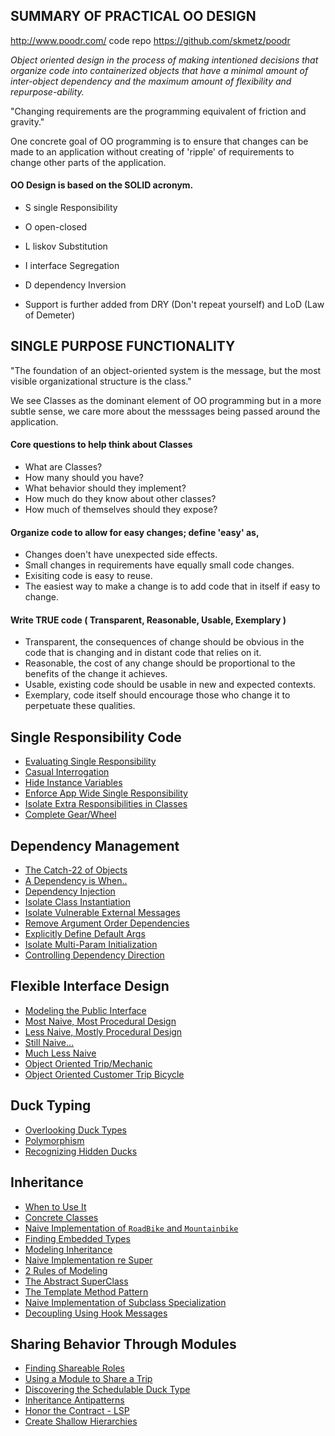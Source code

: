 ## SUMMARY OF PRACTICAL OO DESIGN

http://www.poodr.com/
code repo https://github.com/skmetz/poodr

*Object oriented design in the process of making intentioned decisions that organize code into containerized objects that have a minimal amount of inter-object dependency and the maximum amount of flexibility and repurpose-ability.*

"Changing requirements are the programming equivalent of friction and gravity."

One concrete goal of OO programming is to ensure that changes can be made to an application without creating of 'ripple' of requirements to change other parts of the application.

#### OO Design is based on the SOLID acronym.

- S single Responsibility

- O open-closed

- L liskov Substitution

- I interface Segregation

- D dependency Inversion

- Support is further added from DRY (Don't repeat yourself) and LoD (Law of Demeter)



## SINGLE PURPOSE FUNCTIONALITY

"The foundation of an object-oriented system is the message, but the most visible organizational structure is the class."

We see Classes as the dominant element of OO programming but in a more subtle sense, we care more about the messsages being passed around the application.


#### Core questions to help think about Classes

  * What are Classes?
  * How many should you have?
  * What behavior should they implement?
  * How much do they know about other classes?
  * How much of themselves should they expose?

#### Organize code to allow for easy changes; define 'easy' as,

  * Changes doen't have unexpected side effects.
  * Small changes in requirements have equally small code changes.
  * Exisiting code is easy to reuse.
  * The easiest way to make a change is to add code that in itself if easy to change.
  
#### Write TRUE code ( Transparent, Reasonable, Usable, Exemplary )

  * Transparent, the consequences of change should be obvious in the code that is changing and in distant code that relies on it.
  * Reasonable, the cost of any change should be proportional to the benefits of the change it achieves.
  * Usable, existing code should be usable in new and expected contexts.
  * Exemplary, code itself should encourage those who change it to perpetuate these qualities.

## Single Responsibility Code

- [Evaluating Single Responsibility][evaluating single resp]
- [Casual Interrogation][casual interrogation]
- [Hide Instance Variables][hide instance variables]
- [Enforce App Wide Single Responsibility][global single resp]
- [Isolate Extra Responsibilities in Classes][extra responsibilities]
- [Complete Gear/Wheel][Full Gear/Wheel]

[evaluating single resp]:02-single-responsibility.md#single-responsibility-evaluation
[casual interrogation]:02-single-responsibility.md#evaluating-single-responsibility-via-casual-interrogation
[hide instance variables]:02-single-responsibility.md#hide-instance-variables
[hide data structures]:02-single-responsibility.md#hide-data-structures
[global single resp]:02-single-responsibility.md#enforce-single-responsibility-everywhere
[extra responsibilities]:02-single-responsibility.md#isolate-extra-responsibilities-in-classes
[Full Gear/Wheel]:02-single-responsibility.md#someone-introduces-change

## Dependency Management

- [The Catch-22 of Objects][catch22]
- [A Dependency is When..][dependency]
- [Dependency Injection][injection]
- [Isolate Class Instantiation][isolate instances]
- [Isolate Vulnerable External Messages][isolate external messages]
- [Remove Argument Order Dependencies][remove argument order]
- [Explicitly Define Default Args][define default args]
- [Isolate Multi-Param Initialization][multiparam init]
- [Controlling Dependency Direction][dependency direction]

[catch22]:03-dependency-management.md#the-catch-22s-of-objects
[dependency]:03-dependency-management.md#a-dependency-occurs-when
[injection]:03-dependency-management.md#inject-dependencies
[isolate instances]:03-dependency-management.md#isolate-instance-creation
[isolate external messages]:03-dependency-management.md#isolate-vulnerable-external-messages
[remove argument order]:03-dependency-management.md#remove-argument-order-dependencies
[define default args]:03-dependency-management.md#explicitly-define-default-values
[multiparam init]:03-dependency-management.md#isolate-multiparameter-initialization
[dependency direction]:03-dependency-management.md#dependency-direction-reversal

## Flexible Interface Design

- [Modeling the Public Interface][interface modeling]
- [Most Naive, Most Procedural Design][most naive]
- [Less Naive, Mostly Procedural Design][less naive]
- [Still Naive...][still naive]
- [Much Less Naive][much less naive]
- [Object Oriented Trip/Mechanic][object oriented trip mechanic]
- [Object Oriented Customer Trip Bicycle][object oriented customer trip bicycle]

[interface modeling]:04-creating-flexible-interfaces.md#modeling-the-public-interface
[most naive]:04-creating-flexible-interfaces.md#btc-most-naive-procedural-design
[less naive]:04-creating-flexible-interfaces.md#btc-less-naive-still-procedural-design
[still naive]:04-creating-flexible-interfaces.md#btc-still-naive-trip-and-mechanic
[much less naive]:04-creating-flexible-interfaces.md#btc-much-less-naive-trip-and-mechanic
[object oriented trip mechanic]:04-creating-flexible-interfaces.md#object-oriented-trip-and-mechanic
[object oriented customer trip bicycle]:04-creating-flexible-interfaces.md#object-oriented-customer-trip-and-bicycle

## Duck Typing

- [Overlooking Duck Types][overlooking ducks]
- [Polymorphism][duck polymorphism]
- [Recognizing Hidden Ducks][recognizing hidden ducks]

[overlooking ducks]:05-duck-typing.md#overlooking-ducks 
[duck polymorphism]:05-duck-typing.md#polymorphism
[recognizing hidden ducks]:05-duck-typing.md#recognizing-hidden-ducks


## Inheritance

- [When to Use It][when to use it]
- [Concrete Classes][concrete]
- [Naive Implementation of `RoadBike` and `Mountainbike`][naive road mountain]
- [Finding Embedded Types][finding embedded types] 
- [Modeling Inheritance][Modeling Inheritance]
- [Naive Implementation re Super][Naive Implementation re Super]
- [2 Rules of Modeling][2 Rules of Modeling]
- [The Abstract SuperClass][The Abstract SuperClass]
- [The Template Method Pattern][The Template Method Pattern]
- [Naive Implementation of Subclass Specialization][Naive Implementation of Subclass Specialization]
- [Decoupling Using Hook Messages][Decoupling Using Hook Messages]


[when to use it]:06-inheritance.md#recognizing-when-to-user-inheritance
[concrete]:06-inheritance.md#concrete-classes
[naive road mountain]:06-inheritance.md#naive-implementation-of-bicycle-to-manage-both-road-and-mountain
[finding embedded types]:06-inheritance.md#finding-embedded-types
[Modeling Inheritance]:06-inheritance.md#modeling-inheritance
[Naive Implementation re Super]:06-inheritance.md#naive-implementation-of-mountainbike
[2 Rules of Modeling]:06-inheritance.md#2-rules-of-modeling
[The Abstract SuperClass]:06-inheritance.md#abstract-superclass
[The Template Method Pattern]:06-inheritance.md#template-method-pattern
[Naive Implementation of Subclass Specialization]:06-inheritance.md#somewhat-naive-implementation-of-subclass-specialization
[Decoupling Using Hook Messages]:06-inheritance.md#decoupling-using-hook-messages

## Sharing Behavior Through Modules

- [Finding Shareable Roles][Finding Shareable Roles] 
- [Using a Module to Share a Trip][Using a Module to Share a Trip]
- [Discovering the Schedulable Duck Type][Discovering the Schedulable Duck Type]
- [Inheritance Antipatterns][Inheritance Antipatterns]
- [Honor the Contract - LSP][Honor the Contract - LSP]
- [Create Shallow Hierarchies][Create Shallow Hierarchies]



[Finding Shareable Roles]:07-sharing-behavior-with-modules.md#finding-roles
[Using a Module to Share a Trip]:07-sharing-behavior-with-modules.md#using-a-module-to-schedule-a-trip
[Discovering the Schedulable Duck Type]:07-sharing-behavior-with-modules.md#discovering-the-schedulable-duck-type
[Inheritance Antipatterns]:07-sharing-behavior-with-modules.md#2-important-inheritance-antipatterns
[Honor the Contract - LSP]:07-sharing-behavior-with-modules.md#honor-the-contract
[Create Shallow Hierarchies]:07-sharing-behavior-with-modules.md#create-shallow-hierarchies